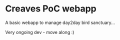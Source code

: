 # Creaves PoC webapp
A basic webapp to manage day2day bird sanctuary...

Very ongoing dev - move along :)